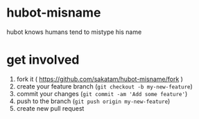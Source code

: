 hubot-misname
=============

hubot knows humans tend to mistype his name

# get involved

1. fork it ( https://github.com/sakatam/hubot-misname/fork )
2. create your feature branch (`git checkout -b my-new-feature`)
3. commit your changes (`git commit -am 'Add some feature'`)
4. push to the branch (`git push origin my-new-feature`)
5. create new pull request
